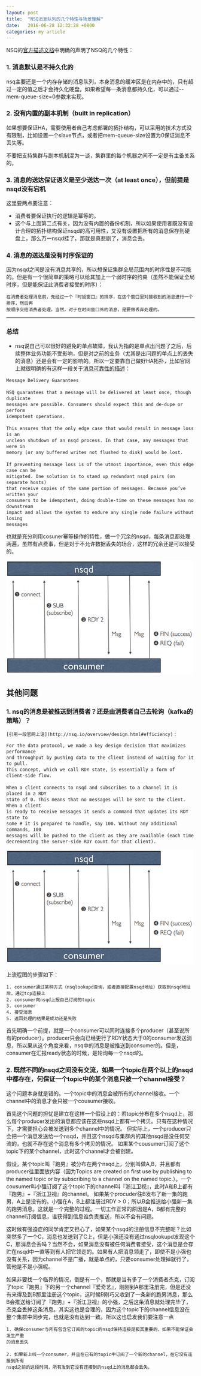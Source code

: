 ```yaml
---
layout: post
title:  "NSQ消息队列的几个特性与场景理解"
date:   2016-06-28 12:32:28 +0800
categories: my article
---
```


NSQ的[官方描述文档](http://nsq.io/overview/features_and_guarantees.html)中明确的声明了NSQ的几个特性：

### 1. 消息默认是不持久化的
nsq主要还是一个内存存储的消息队列，本身消息的缓冲区是在内存中的，只有超过一定的值之后才会持久化硬盘。如果希望每一条消息都持久化，可以通过--mem-queue-size=0参数来实现。

### 2. 没有内置的副本机制（built in replication）
如果想要保证HA，需要使用者自己考虑部署的拓扑结构，可以采用的技术方式没有限制，比如设置一个slave节点，或者把mem-queue-size设置为0保证消息不丢失等。

不要把支持集群与副本机制混为一谈，集群里的每个机器之间不一定是有主备关系的。

### 3. 消息的送达保证语义是至少送达一次（at least once），但前提是nsqd没有宕机

这里要两点要注意：

- 消费者要保证执行的逻辑是幂等的。 
- 这个与上面第二点有关，因为没有内置的备份机制，所以如果使用者既没有设计合理的拓扑结构保证nsqd的高可用性，又没有设置把所有的消息保存到硬盘上，那么万一nsqd挂了，那就是真悲剧了，消息会丢。

### 4. 消息的送达是没有时序保证的
因为nsqd之间是没有消息共享的，所以想保证集群全局范围内的时序性是不可能的。但是有一个很简单的策略可以给其加上一个弱时序的约束（虽然不能保证全局时序，但是能保证此消费者接受的时序）：

```
在消费者处理消息前，先经过一个『时延窗口』的排序，在这个窗口里对接收到的消息进行一个排序，然后再
按顺序交给消费者处理。当然，对于在时间窗口外的消息，是要做丢弃处理的。
```

----

### 总结
- nsq说自己可以很好的避免的单点故障，我认为指的是单点出问题了之后，后续整体业务功能不受影响，但是对之前的业务（尤其是出问题的单点上的丢失的消息）还是会有一定的影响的。所以一定要靠自己做好HA拓扑，比如官网上就很明确的有这样一段关于[消息可靠性的描述](http://nsq.io/overview/design.html)：

```
Message Delivery Guarantees

NSQ guarantees that a message will be delivered at least once, though duplicate 
messages are possible. Consumers should expect this and de-dupe or perform 
idempotent operations.

This ensures that the only edge case that would result in message loss is an 
unclean shutdown of an nsqd process. In that case, any messages that were in 
memory (or any buffered writes not flushed to disk) would be lost.

If preventing message loss is of the utmost importance, even this edge case can be 
mitigated. One solution is to stand up redundant nsqd pairs (on separate hosts) 
that receive copies of the same portion of messages. Because you’ve written your 
consumers to be idempotent, doing double-time on these messages has no downstream 
impact and allows the system to endure any single node failure without losing 
messages
```

也就是充分利用cosuner幂等操作的特性，做一个冗余的nsqd，每条消息都处理两遍，虽然有点费事，但是对于不允许数据丢失的场合，这样的冗余还是可以接受的。

![image](https://github.com/ZGeomantic/blog/blob/gh-pages/img/nsq-comuser-recvmsg-process.png)

## 其他问题

### 1. nsq的消息是被推送到消费者？还是由消费者自己去轮询（kafka的策略）？
	
	[引用一段官网上话](http://nsq.io/overview/design.html#efficiency)：
	
```
For the data protocol, we made a key design decision that maximizes performance 
and throughput by pushing data to the client instead of waiting for it to pull. 
This concept, which we call RDY state, is essentially a form of client-side flow.

When a client connects to nsqd and subscribes to a channel it is placed in a RDY 
state of 0. This means that no messages will be sent to the client. When a client
is ready to receive messages it sends a command that updates its RDY state to 
some # it is prepared to handle, say 100. Without any additional commands, 100 
messages will be pushed to the client as they are available (each time 
decrementing the server-side RDY count for that client).
```
	

![image](../img/nsq-comuser-recvmsg-process.png)

上流程图的步骤如下：

	1. consumer通过某种方式（nsqlookupd查询，或者直接配置nsqd地址）获取到nsqd地址后，通过tcp连接上
	2. consumer向nsqd上报自己订阅的topic
	3. consumer
	4. 接受消息
	5. 返回处理的结果是成功还是失败
	
首先明确一个前提，就是一个consumer可以同时连接多个producer（甚至说所有的producer）。producer只会向已经更行了RDY状态大于0的consumer发送消息，所以果从这个角度来看，nsq中的消息是被推送到consumer的。但是，consumer在汇报ready状态的时候，是轮询每一个nsqd的。

### 2. 既然不同的nsqd之间没有交流，如果一个topic在两个以上的nsqd中都存在，何保证一个topic中的某个消息只被一个channel接受？
这个问题本身就是错的。一个topic中的消息会被所有的channel接收。一个channel中的消息才会只被一个cousumer接收。

首先这个问题的担忧是建立在这样一个假设上的：若topic分布在多个nsqd上，那么每个producer发出的消息都应该在这些nsqd上都有一个拷贝。只有在这种情况下，才需要担心会被发送到多个channel中的情况。
但实际上，一个producer只会把一个消息发送给一个nsqd，并且这个nsqd与集群内的其他nsqd是没任何交流的，也就不存在这个消息有多个拷贝的情况。
如果某个cousumer订阅了这个topic下的某个channel，此时这个channel才会被创建。

假设，某个topic叫『跑男』被分布在两个nsqd上，分别叫做A,B，并且都有producer往里面放内容（因为Topics are created on first use by publishing to the named topic or by subscribing to a channel on the named topic.）。一个cousumer叫小强订阅了这个topic下的channel叫『浙江卫视』，此时A和B上都有『跑男』+『浙江卫视』的channel。
如果某个procuder往B发布了新一集的跑男，A上是没有的。小强在A，B上都注册过RDY > 0；所以B会推送给小强新一集的跑男消息。这就是一个完整的过程。一切工作正常的原因是A，B都有完整的channel订阅信息，谁获得到信息谁负责推送，所以不会有问题。

这时候有强迫症的同学肯定又担心了，如果某个nsqd的注册信息不完整呢？比如突然多了一个C，消息也发送到了C上，但是小强还没有通过nsqlookupd发现这个C，那消息会丢吗？当然不会，如果消息没有被任何消费者接受，这个消息是会存贮在nsqd中一直等到有人把它领走的。如果有人把消息领走了，即使不是小强也没有关系，因为channel不是广播，就是单点的，只要consumer处理掉就行了，管他是不是小强呢。

如果非要找一个临界的情况，倒是有一个，那就是当有多了一个消费者杰克，订阅了topic『跑男』下的另一个channel『爱奇艺』，刚刚到A那里注册完，但是还没有来得及到B那里注册这个topic，这时候B刚巧又收到了一条新的跑男消息，那么B会推送给订阅了『跑男』+『浙江卫视』的小强，之后这条消息就处理完毕了，杰克会丢掉这条消息。其实这也是合理的，因为这个topic下的channel信息没在整个集群中同步完，也就是没有达到一致。所以这也启发我们要注意一点

	1. 确保consumer与所有包含它订阅的topic的nsqd保持连接是极其重要的，如果不能保证会发生严重
	的消息丢失
	
	2. 如果新上线一个consumer，并且在已有的topic中订阅了一个新的channel，在它没有连接到所有
	nsqd之前的这段时间，所有发到它没有连接到的nsqd上的消息都会丢失。
